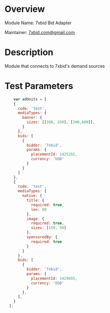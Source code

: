 # Overview

Module Name: 7xbid Bid Adapter

Maintainer: 7xbid.com@gmail.com

# Description

Module that connects to 7xbid's demand sources

# Test Parameters
```javascript
	var adUnits = [
    {
      code: 'test',
      mediaTypes: {
        banner: {
          sizes: [[300, 250], [300,600]],
        }
      },
      bids: [
        {
          bidder: '7xbid',
          params: {
            placementId: 1425292,
            currency: 'USD'
          }
        }
      ]
    },
    {
      code: 'test',
      mediaTypes: {
        native: {
          title: {
            required: true,
            len: 80
          },
          image: {
            required: true,
            sizes: [150, 50]
          },
          sponsoredBy: {
            required: true
          }
        }
      },
      bids: [
        {
          bidder: '7xbid',
          params: {
            placementId: 1429695,
            currency: 'USD'
          }
        },
      ],
    }
  ];
```
